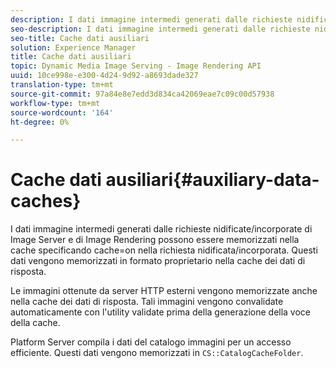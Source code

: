 ```yaml
---
description: I dati immagine intermedi generati dalle richieste nidificate/incorporate di Image Server e di Image Rendering possono essere memorizzati nella cache specificando cache=on nella richiesta nidificata/incorporata. Questi dati vengono memorizzati in formato proprietario nella cache dei dati di risposta.
seo-description: I dati immagine intermedi generati dalle richieste nidificate/incorporate di Image Server e di Image Rendering possono essere memorizzati nella cache specificando cache=on nella richiesta nidificata/incorporata. Questi dati vengono memorizzati in formato proprietario nella cache dei dati di risposta.
seo-title: Cache dati ausiliari
solution: Experience Manager
title: Cache dati ausiliari
topic: Dynamic Media Image Serving - Image Rendering API
uuid: 10ce998e-e300-4d24-9d92-a8693dade327
translation-type: tm+mt
source-git-commit: 97a84e8e7edd3d834ca42069eae7c09c00d57938
workflow-type: tm+mt
source-wordcount: '164'
ht-degree: 0%

---
```



# Cache dati ausiliari{#auxiliary-data-caches}

I dati immagine intermedi generati dalle richieste nidificate/incorporate di Image Server e di Image Rendering possono essere memorizzati nella cache specificando cache=on nella richiesta nidificata/incorporata. Questi dati vengono memorizzati in formato proprietario nella cache dei dati di risposta.

Le immagini ottenute da server HTTP esterni vengono memorizzate anche nella cache dei dati di risposta. Tali immagini vengono convalidate automaticamente con l&#39;utility validate prima della generazione della voce della cache.

Platform Server compila i dati del catalogo immagini per un accesso efficiente. Questi dati vengono memorizzati in `CS::CatalogCacheFolder`.
